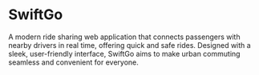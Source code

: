 # SwiftGo
A modern ride sharing web application that connects passengers with nearby drivers in real time, offering quick and safe rides. Designed with a sleek, user-friendly interface, SwiftGo aims to make urban commuting seamless and convenient for everyone.

